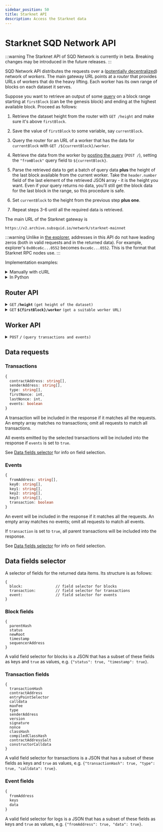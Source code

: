 ```yaml
---
sidebar_position: 50
title: Starknet API
description: Access the Starknet data
---
```


# Starknet SQD Network API

:::warning
The Starknet API of SQD Network is currently in beta. Breaking changes may be introduced in the future releases.
:::

SQD Network API distributes the requests over a ([potentially decentralized](/subsquid-network/faq)) network of _workers_. The main gateway URL points at a _router_ that provides URLs of workers that do the heavy lifting. Each worker has its own range of blocks on each dataset it serves.

Suppose you want to retrieve an output of some [query](#worker-api) on a block range starting at `firstBlock` (can be the genesis block) and ending at the highest available block. Proceed as follows:

1. Retrieve the dataset height from the router with `GET /height` and make sure it's above `firstBlock`.

2. Save the value of `firstBlock` to some variable, say `currentBlock`.

3. Query the router for an URL of a worker that has the data for `currentBlock` with `GET /${currentBlock}/worker`.

4. Retrieve the data from the worker by [posting the query](#worker-api) (`POST /`), setting the `"fromBlock"` query field to `${currentBlock}`.

5. Parse the retrieved data to get a batch of query data **plus** the height of the last block available from the current worker. Take the `header.number` field of the last element of the retrieved JSON array - it is the height you want. Even if your query returns no data, you'll still get the block data for the last block in the range, so this procedure is safe.

6. Set `currentBlock` to the height from the previous step **plus one**.

7. Repeat steps 3-6 until all the required data is retrieved.

The main URL of the Starknet gateway is
```
https://v2.archive.subsquid.io/network/starknet-mainnet
```

:::warning
Unlike in [the explorer](https://starkscan.co), addresses in this API do not have leading zeros (both in valid requests and in the returned data). For example, explorer's `0x00ce6c...0552` becomes `0xce6c...0552`. This is the format that Starknet RPC nodes use.
:::

Implementation examples:

<details>

<summary>Manually with cURL</summary>

Suppose we want data on all txs sent by `Layerswap`/`0x19252b1deef483477c4d30cfcc3e5ed9c82fafea44669c182a45a01b4fdb97a` starting from block 600_000. The steps are:

1. Verify that the dataset has reached the required height:
   ```bash
   curl https://v2.archive.subsquid.io/network/starknet-mainnet/height
   ```
   Output
   ```
   632494
   ```

2. Remember that your current height is 600000.

3. Get a worker URL for the current height:
   ```bash
   curl https://v2.archive.subsquid.io/network/starknet-mainnet/600000/worker
   ```
   Output
   ```
   https://rb03.sqd-archive.net/worker/query/czM6Ly9zdGFya25ldC1tYWlubmV0
   ```

4. Retrieve the data from the current worker
   ```bash
   curl https://rb03.sqd-archive.net/worker/query/czM6Ly9zdGFya25ldC1tYWlubmV0 \
   -X 'POST' -H 'content-type: application/json' -H 'accept: application/json' \
   -d '{
       "type": "starknet",
       "fromBlock":600000,
       "toBlock":632494,
       "fields":{"transaction":{"transactionHash":true}},
       "transactions":[{"senderAddress":["0x19252b1deef483477c4d30cfcc3e5ed9c82fafea44669c182a45a01b4fdb97a"]}]
   }' | jq
   ```

   Output:
   ```json
   [
     {
       "header": {
         "number": 600000,
         "hash": "0x898fe7f61f5d662199d223de496988f221d150ed054f2fe5e681b2988b9e2c"
       },
       "transactions": []
     },
     {
       "header": {
         "number": 600007,
         "hash": "0x44aa251cee1baaf3f19accefd223ce5208815686c881bf645ffb3e3348a5ddc"
       },
       "transactions": [
         {
           "transactionIndex": 24,
           "transactionHash": "0x6a88edb0713769de4ad4d450df70911c3e9a7e8253c135c9574d0b3542ced18"
         }
       ]
     },
     ...
     {
       "header": {
         "number": 617979,
         "hash": "0x7f6a8516a91eefa6a65972c47002cbe3851e3c4287f670c914850960d29ca29"
       },
       "transactions": []
     }
   ]
   ```

5. Parse the retrieved data:
   - Grab the network data you requested from the list items with non-empty data fields (`transactions`, `events`). For the example above, this data will include the txn `0x6a88...`.
   - Observe that we received the data up to and including block 617979.

6. To get the rest of the data, update the current height to 617980 and go to step 3.
   - Note how the worker URL you're getting while repeating step 3 points to a different host than before. This is how data storage and reads are distributed across the SQD Network.

7. Repeat steps 3 through 6 until the dataset height of 632494 is reached.

</details>

<details>

<summary>In Python</summary>

```python
def get_text(url: str) -> str:
    res = requests.get(url)
    res.raise_for_status()
    return res.text

def dump(
    gateway_url: str,
    query: Query,
    first_block: int,
    last_block: int
) -> None:
    assert 0 <= first_block <= last_block
    query = dict(query)  # copy query to mess with it later

    dataset_height = int(get_text(f'{gateway_url}/height'))
    next_block = first_block
    last_block = min(last_block, dataset_height)

    while next_block <= last_block:
        worker_url = get_text(f'{gateway_url}/{next_block}/worker')

        query['fromBlock'] = next_block
        query['toBlock'] = last_block
        res = requests.post(worker_url, json=query)
        res.raise_for_status()
        blocks = res.json()

        last_processed_block = blocks[-1]['header']['number']
        next_block = last_processed_block + 1
        for block in blocks:
            print(json.dumps(block))
```
Full code [here](https://gist.github.com/eldargab/2e007a293ac9f82031d023f1af581a7d).

</details>

## Router API

<details>

<summary><code>GET</code> <code><b>/height</b></code> <code>(get height of the dataset)</code></summary>

**Example response:** `632494`.

</details>

<details>

<summary><code>GET</code> <code><b>$&#123;firstBlock&#125;/worker</b></code> <code>(get a suitable worker URL)</code></summary>

The returned worker is capable of processing `POST /` requests in which the `"fromBlock"` field is equal to `${firstBlock}`.

**Example response:** `https://rb06.sqd-archive.net/worker/query/czM6Ly9zdGFya25ldC1tYWlubmV0`.

</details>

## Worker API

<details>

<summary><code>POST</code> <code><b>/</b></code> <code>(query transactions and events)</code></summary>

##### Query Fields

- **type**: `"starknet"`.
- **fromBlock**: Block number to start from (inclusive).
- **toBlock**: (optional) Block number to end on (inclusive). If this is not given, the query will go on for a fixed amount of time or until it reaches the height of the dataset.
- **includeAllBlocks**: (optional) If true, the Network will include blocks that contain no data selected by data requests into its response.
- **fields**: (optional) A [selector](#data-fields-selector) of data fields to retrieve. Common for all data items.
- **transactions**: (optional) A list of [transaction requests](#transactions). An empty list requests no data.
- **events**: (optional) A list of [event requests](#events). An empty list requests no data.

The response is a JSON array of per-block data items that covers a block range starting from `fromBlock`. The last block of the range is determined by the worker. You can find it by looking at the `header.number` field of the last element in the response array.

The first and the last block in the range are returned even if all data requests return no data for the range.

In most cases the returned range will not contain all the range requested by the user (i.e. the last block of the range will not be `toBlock`). To continue, [retrieve a new worker URL](#router-api) for blocks starting at the end of the current range *plus one block* and repeat the query with an updated value of `fromBlock`.

<details>

<summary>

##### Example Request
</summary>

```json
{
  "type": "starknet",
  "fromBlock":632000,
  "toBlock":632494,
  "fields": {
    "block": {
      "timestamp": true
    },
    "event": {
      "keys": true,
      "data": true
    },
    "transaction": {
      "transactionHash":true
    }
  },
  "events": [
    {
      "fromAddress": [
        "0x19252b1deef483477c4d30cfcc3e5ed9c82fafea44669c182a45a01b4fdb97a"
      ],
      "transaction": true
    }
  ]
}
```

</details>

<details>

<summary>

##### Example Response
</summary>

```json
[
  {
    "header": {
      "number": 632000,
      "hash": "0xdfebe2b6af20dfe7f27d5fe8b1b4e8ee48ad812ce9bfd9c756c9db7dbcdb22",
      "timestamp": 1712950160
    },
    "transactions": [
      {
        "transactionIndex": 110,
        "transactionHash": "0x151fa3c8633e6ed71301af4afc8f73a141ef39cca1d51d0f72d66a11911e2f3"
      },
      {
        "transactionIndex": 306,
        "transactionHash": "0x7e1c307624c5c78e311e2a08f0355dfef80e6fc6ed47c64ceda757e044f2c85"
      }
    ],
    "events": [
      {
        "transactionIndex": 110,
        "eventIndex": 1,
        "keys": [
          "0x1dcde06aabdbca2f80aa51392b345d7549d7757aa855f7e37f5d335ac8243b1",
          "0x151fa3c8633e6ed71301af4afc8f73a141ef39cca1d51d0f72d66a11911e2f3"
        ],
        "data": [
          "0x1",
          "0x1",
          "0x1"
        ]
      },
      {
        "transactionIndex": 306,
        "eventIndex": 1,
        "keys": [
          "0x1dcde06aabdbca2f80aa51392b345d7549d7757aa855f7e37f5d335ac8243b1",
          "0x7e1c307624c5c78e311e2a08f0355dfef80e6fc6ed47c64ceda757e044f2c85"
        ],
        "data": [
          "0x1",
          "0x1",
          "0x1"
        ]
      }
    ]
  },
  ...
  {
    "header": {
      "number": 632492,
      "hash": "0x440ee029f2a970b2546eb39ab23075659ec8e0246c94f62d21e21f912dfb58d",
      "timestamp": 1713049189
    },
    "transactions": [
      {
        "transactionIndex": 125,
        "transactionHash": "0x61bd3d233cfe9cb387f3b016127ffb0d66d265c2593f80a317404e2f3c334bb"
      }
    ],
    "events": [
      {
        "transactionIndex": 125,
        "eventIndex": 1,
        "keys": [
          "0x1dcde06aabdbca2f80aa51392b345d7549d7757aa855f7e37f5d335ac8243b1",
          "0x61bd3d233cfe9cb387f3b016127ffb0d66d265c2593f80a317404e2f3c334bb"
        ],
        "data": [
          "0x1",
          "0x1",
          "0x1"
        ]
      }
    ]
  },
  {
    "header": {
      "number": 632494,
      "hash": "0x2782c5ca3f1d3eb2e4c085fc17908b9b86bfe91807cd452374bcb40b2245925",
      "timestamp": 1713049569
    },
    "transactions": [],
    "events": []
  }
]
```
</details>

</details>

## Data requests

### Transactions

```ts
{
  contractAddress: string[],
  senderAddress: string[],
  type: string[],
  firstNonce: int,
  lastNonce: int,
  events: boolean
}
```
A transaction will be included in the response if it matches all the requests. An empty array matches no transactions; omit all requests to match all transactions.

All events emitted by the selected transactions will be included into the response if `events` is set to `true`.

See [Data fields selector](#data-fields-selector) for info on field selection.

### Events

```ts
{
  fromAddress: string[],
  key0: string[],
  key1: string[],
  key2: string[],
  key3: string[],
  transaction: boolean
}
```
An event will be included in the response if it matches all the requests. An empty array matches no events; omit all requests to match all events.

If `transaction` is set to `true`, all parent transactions will be included into the response.

See [Data fields selector](#data-fields-selector) for info on field selection.

## Data fields selector

A selector of fields for the returned data items. Its structure is as follows:

```
{
  block:               // field selector for blocks
  transaction:         // field selector for transactions
  event:               // field selector for events
}
```

### Block fields

```
{
  parentHash
  status
  newRoot
  timestamp
  sequencerAddress
}
```
A valid field selector for blocks is a JSON that has a subset of these fields as keys and `true` as values, e.g. `{"status": true, "timestamp": true}`.

### Transaction fields

```
{
  transactionHash
  contractAddress
  entryPointSelector
  calldata
  maxFee
  type
  senderAddress
  version
  signature
  nonce
  classHash
  compiledClassHash
  contractAddressSalt
  constructorCalldata
}
```
A valid field selector for transactions is a JSON that has a subset of these fields as keys and `true` as values, e.g. `{"transactionHash": true, "type": true, "calldata": true}`.

### Event fields

```ts
{
  fromAddress
  keys
  data
}
```
A valid field selector for logs is a JSON that has a subset of these fields as keys and `true` as values, e.g. `{"fromAddress": true, "data": true}`.
